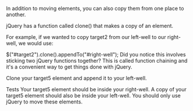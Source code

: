 In addition to moving elements, you can also copy them from one place to another.

jQuery has a function called clone() that makes a copy of an element.

For example, if we wanted to copy target2 from our left-well to our right-well, we would use:

$("#target2").clone().appendTo("#right-well");
Did you notice this involves sticking two jQuery functions together? This is called function chaining and it's a convenient way to get things done with jQuery.

Clone your target5 element and append it to your left-well.

Tests
Your target5 element should be inside your right-well.
A copy of your target5 element should also be inside your left-well.
You should only use jQuery to move these elements.